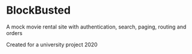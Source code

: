# BlockBusted
A mock movie rental site with authentication, search, paging, routing and orders

Created for a university project 2020

